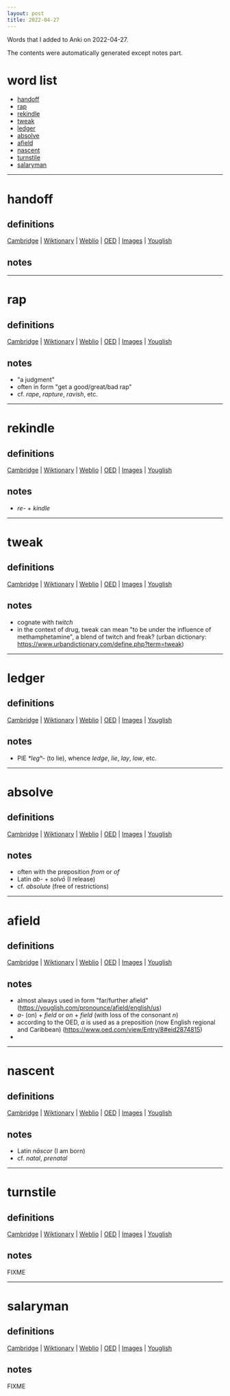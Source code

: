 ```yaml
---
layout: post
title: 2022-04-27
---
```


Words that I added to Anki on 2022-04-27.

The contents were automatically generated except notes part.
# word list
- [handoff](#handoff)
- [rap](#rap)
- [rekindle](#rekindle)
- [tweak](#tweak)
- [ledger](#ledger)
- [absolve](#absolve)
- [afield](#afield)
- [nascent](#nascent)
- [turnstile](#turnstile)
- [salaryman](#salaryman)

---

# handoff
## definitions
[Cambridge](https://dictionary.cambridge.org/us/dictionary/english/handoff)
|
[Wiktionary](https://en.wiktionary.org/wiki/handoff#English)
|
[Weblio](https://ejje.weblio.jp/content_find?query=handoff&searchType=exact)
|
[OED](https://www.oed.com/search?q=handoff)
|
[Images](https://www.google.com/search?tbm=isch&q=handoff)
|
[Youglish](https://youglish.com/pronounce/handoff/english/us)

## notes

---

# rap
## definitions
[Cambridge](https://dictionary.cambridge.org/us/dictionary/english/rap)
|
[Wiktionary](https://en.wiktionary.org/wiki/rap#English)
|
[Weblio](https://ejje.weblio.jp/content_find?query=rap&searchType=exact)
|
[OED](https://www.oed.com/search?q=rap)
|
[Images](https://www.google.com/search?tbm=isch&q=rap)
|
[Youglish](https://youglish.com/pronounce/rap/english/us)

## notes
- "a judgment"
- often in form "get a good/great/bad rap"
- cf. *rape*, *rapture*, *ravish*, etc.

---

# rekindle
## definitions
[Cambridge](https://dictionary.cambridge.org/us/dictionary/english/rekindle)
|
[Wiktionary](https://en.wiktionary.org/wiki/rekindle#English)
|
[Weblio](https://ejje.weblio.jp/content_find?query=rekindle&searchType=exact)
|
[OED](https://www.oed.com/search?q=rekindle)
|
[Images](https://www.google.com/search?tbm=isch&q=rekindle)
|
[Youglish](https://youglish.com/pronounce/rekindle/english/us)

## notes
- *re-* + *kindle*

---

# tweak
## definitions
[Cambridge](https://dictionary.cambridge.org/us/dictionary/english/tweak)
|
[Wiktionary](https://en.wiktionary.org/wiki/tweak#English)
|
[Weblio](https://ejje.weblio.jp/content_find?query=tweak&searchType=exact)
|
[OED](https://www.oed.com/search?q=tweak)
|
[Images](https://www.google.com/search?tbm=isch&q=tweak)
|
[Youglish](https://youglish.com/pronounce/tweak/english/us)

## notes
- cognate with *twitch*
- in the context of drug, tweak can mean "to be under the influence of methamphetamine", a blend of twitch and freak? (urban dictionary: <https://www.urbandictionary.com/define.php?term=tweak>)

---

# ledger
## definitions
[Cambridge](https://dictionary.cambridge.org/us/dictionary/english/ledger)
|
[Wiktionary](https://en.wiktionary.org/wiki/ledger#English)
|
[Weblio](https://ejje.weblio.jp/content_find?query=ledger&searchType=exact)
|
[OED](https://www.oed.com/search?q=ledger)
|
[Images](https://www.google.com/search?tbm=isch&q=ledger)
|
[Youglish](https://youglish.com/pronounce/ledger/english/us)

## notes
- PIE *\*legʰ-* (to lie), whence *ledge*, *lie*, *lay*, *low*, etc.

---

# absolve
## definitions
[Cambridge](https://dictionary.cambridge.org/us/dictionary/english/absolve)
|
[Wiktionary](https://en.wiktionary.org/wiki/absolve#English)
|
[Weblio](https://ejje.weblio.jp/content_find?query=absolve&searchType=exact)
|
[OED](https://www.oed.com/search?q=absolve)
|
[Images](https://www.google.com/search?tbm=isch&q=absolve)
|
[Youglish](https://youglish.com/pronounce/absolve/english/us)

## notes
- often with the preposition *from* or *of*
- Latin *ab-* + *solvō* (I release)
- cf. *absolute* (free of restrictions)

---

# afield
## definitions
[Cambridge](https://dictionary.cambridge.org/us/dictionary/english/afield)
|
[Wiktionary](https://en.wiktionary.org/wiki/afield#English)
|
[Weblio](https://ejje.weblio.jp/content_find?query=afield&searchType=exact)
|
[OED](https://www.oed.com/search?q=afield)
|
[Images](https://www.google.com/search?tbm=isch&q=afield)
|
[Youglish](https://youglish.com/pronounce/afield/english/us)

## notes
- almost always used in form "far/further afield" (<https://youglish.com/pronounce/afield/english/us>)
- *a-* (on) + *field* or *on* + *field* (with loss of the consonant *n*)
- according to the OED, *a* is used as a preposition (now English regional and Caribbean) (<https://www.oed.com/view/Entry/8#eid2874815>)
- 

---

# nascent
## definitions
[Cambridge](https://dictionary.cambridge.org/us/dictionary/english/nascent)
|
[Wiktionary](https://en.wiktionary.org/wiki/nascent#English)
|
[Weblio](https://ejje.weblio.jp/content_find?query=nascent&searchType=exact)
|
[OED](https://www.oed.com/search?q=nascent)
|
[Images](https://www.google.com/search?tbm=isch&q=nascent)
|
[Youglish](https://youglish.com/pronounce/nascent/english/us)

## notes
- Latin *nāscor* (I am born)
- cf. *natal*, *prenatal*

---

# turnstile
## definitions
[Cambridge](https://dictionary.cambridge.org/us/dictionary/english/turnstile)
|
[Wiktionary](https://en.wiktionary.org/wiki/turnstile#English)
|
[Weblio](https://ejje.weblio.jp/content_find?query=turnstile&searchType=exact)
|
[OED](https://www.oed.com/search?q=turnstile)
|
[Images](https://www.google.com/search?tbm=isch&q=turnstile)
|
[Youglish](https://youglish.com/pronounce/turnstile/english/us)

## notes
FIXME

---

# salaryman
## definitions
[Cambridge](https://dictionary.cambridge.org/us/dictionary/english/salaryman)
|
[Wiktionary](https://en.wiktionary.org/wiki/salaryman#English)
|
[Weblio](https://ejje.weblio.jp/content_find?query=salaryman&searchType=exact)
|
[OED](https://www.oed.com/search?q=salaryman)
|
[Images](https://www.google.com/search?tbm=isch&q=salaryman)
|
[Youglish](https://youglish.com/pronounce/salaryman/english/us)

## notes
FIXME
